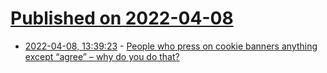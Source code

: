 # [Published on 2022-04-08](index.md)

* [2022-04-08, 13:39:23](https://news.ycombinator.com/item?id=30956636) - [People who press on cookie banners anything except “agree” – why do you do that?](https://news.ycombinator.com/item?id=30956636)
